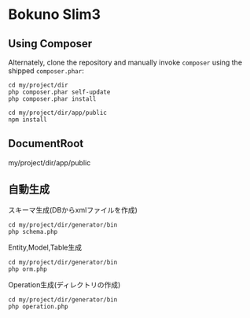 Bokuno Slim3
=======================

Using Composer
----------------------------
Alternately, clone the repository and manually invoke `composer` using the shipped
`composer.phar`:

    cd my/project/dir
    php composer.phar self-update
    php composer.phar install
    
    cd my/project/dir/app/public
    npm install
    

DocumentRoot
--------------------
my/project/dir/app/public

自動生成
------------
スキーマ生成(DBからxmlファイルを作成)

    cd my/project/dir/generator/bin
    php schema.php

Entity,Model,Table生成

    cd my/project/dir/generator/bin
    php orm.php

Operation生成(ディレクトリの作成)

    cd my/project/dir/generator/bin
    php operation.php
